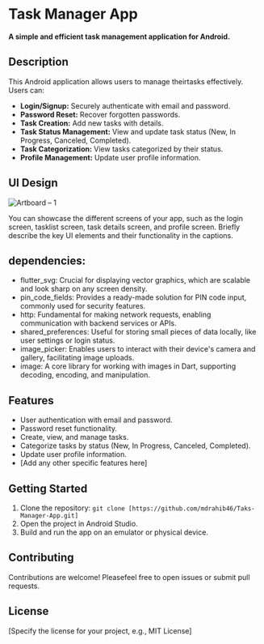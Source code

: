 # Task Manager App

**A simple and efficient task management application for Android.**

## Description

This Android application allows users to manage theirtasks effectively. Users can:

* **Login/Signup:** Securely authenticate with email and password.
* **Password Reset:** Recover forgotten passwords.
* **Task Creation:** Add new tasks with details.
* **Task Status Management:** View and update task status (New, In Progress, Canceled, Completed).
* **Task Categorization:** View tasks categorized by their status.
* **Profile Management:** Update user profile information.

## UI Design
![Artboard – 1](https://github.com/user-attachments/assets/6e2016c6-7076-4e91-991d-3bbd3f137cdd)

You can showcase the different screens of your app, such as the login screen, tasklist screen, task details screen, and profile screen. Briefly describe the key UI elements and their functionality in the captions.

## dependencies:

* flutter_svg: Crucial for displaying vector graphics, which are scalable and look sharp on any screen density.
* pin_code_fields: Provides a ready-made solution for PIN code input, commonly used for security features.
* http: Fundamental for making network requests, enabling communication with backend services or APIs.
* shared_preferences: Useful for storing small pieces of data locally, like user settings or login status.
* image_picker: Enables users to interact with their device's camera and gallery, facilitating image uploads.
* image: A core library for working with images in Dart, supporting decoding, encoding, and manipulation.

## Features

* User authentication with email and password.
* Password reset functionality.
* Create, view, and manage tasks.
* Categorize tasks by status (New, In Progress, Canceled, Completed).
* Update user profile information.
* [Add any other specific features here]

## Getting Started

1. Clone the repository: `git clone [https://github.com/mdrahib46/Taks-Manager-App.git]`
2. Open the project in Android Studio.
3. Build and run the app on an emulator or physical device.

## Contributing

Contributions are welcome! Pleasefeel free to open issues or submit pull requests.

## License

[Specify the license for your project, e.g., MIT License]
